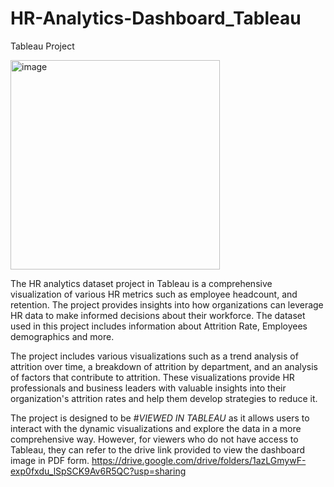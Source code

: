 # HR-Analytics-Dashboard_Tableau
Tableau Project

<img width="335" alt="image" src="https://user-images.githubusercontent.com/123284935/236047073-c37cc991-d530-4c69-ac30-3929ed02bdc0.png">


The HR analytics dataset project in Tableau is a comprehensive visualization of various HR metrics such as employee headcount, and retention. The project provides insights into how organizations can leverage HR data to make informed decisions about their workforce. The dataset used in this project includes information about Attrition Rate, Employees demographics and more.

The project includes various visualizations such as a trend analysis of attrition over time, a breakdown of attrition by department, and an analysis of factors that contribute to attrition. These visualizations provide HR professionals and business leaders with valuable insights into their organization's attrition rates and help them develop strategies to reduce it.


The project is designed to be #*VIEWED IN TABLEAU*  as it allows users to interact with the dynamic visualizations and explore the data in a more comprehensive way. 
However, for viewers who do not have access to Tableau, they can refer to the drive link provided to view the dashboard image in PDF form.
https://drive.google.com/drive/folders/1azLGmywF-exp0fxdu_lSpSCK9Av6R5QC?usp=sharing
